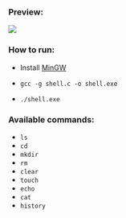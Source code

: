 ### Preview:

<img src="https://i.imgur.com/3cXVTie.png">

### How to run:
  - Install [MinGW](https://sourceforge.net/projects/mingw/)
  
  - ```gcc -g shell.c -o shell.exe```
  
  - ```./shell.exe```

### Available commands:
  - ```ls```
  - ```cd```
  - ```mkdir```
  - ```rm```
  - ```clear```
  - ```touch```
  - ```echo```
  - ```cat```
  - ```history```

